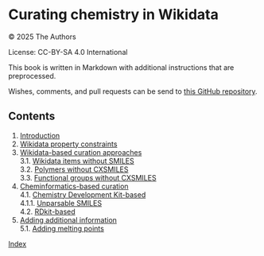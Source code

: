 # Curating chemistry in Wikidata

© 2025 The Authors

License: CC-BY-SA 4.0 International

This book is written in Markdown with additional instructions that are preprocessed.

Wishes, comments, and pull requests can be send to
[this GitHub repository](https://github.com/BlueObelisk/wikidata-chemistry-curation).

## Contents

1. [Introduction](intro.md) <br />
2. [Wikidata property constraints](constraints.md) <br />
3. [Wikidata-based curation approaches](sparql.md) <br />
3.1. [Wikidata items without SMILES](sparql.md#wikidata-items-without-smiles) <br />
3.2. [Polymers without CXSMILES](sparql.md#polymers-without-cxsmiles) <br />
3.3. [Functional groups without CXSMILES](sparql.md#functional-groups-without-cxsmiles) <br />
4. [Cheminformatics-based curation](cheminf.md) <br />
4.1. [Chemistry Development Kit-based](cheminf.md#chemistry-development-kit-based) <br />
4.1.1. [Unparsable SMILES](cheminf.md#unparsable-smiles) <br />
4.2. [RDkit-based](cheminf.md#rdkit-based) <br />
5. [Adding additional information](adding.md) <br />
5.1. [Adding melting points](adding.md#adding-melting-points) <br />

[Index](indexList.md) <br />
